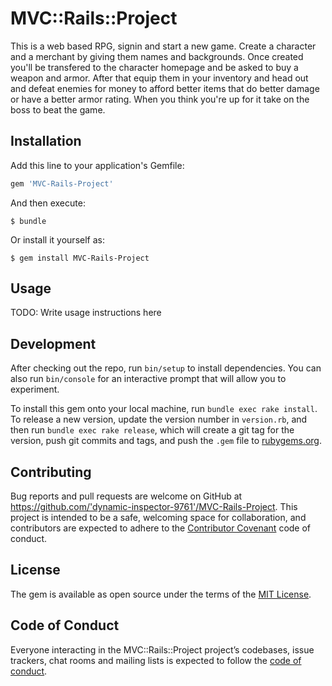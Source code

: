 # MVC::Rails::Project
This is a web based RPG, signin and start a new game. Create a character and a merchant by giving them names and backgrounds. Once created you'll be transfered to the character homepage and be asked to buy a weapon and armor. After that equip them in your inventory and head out and defeat enemies for money to afford better items that do better damage or have a better armor rating. When you think you're up for it take on the boss to beat the game.

## Installation

Add this line to your application's Gemfile:

```ruby
gem 'MVC-Rails-Project'
```

And then execute:

    $ bundle

Or install it yourself as:

    $ gem install MVC-Rails-Project

## Usage

TODO: Write usage instructions here

## Development

After checking out the repo, run `bin/setup` to install dependencies. You can also run `bin/console` for an interactive prompt that will allow you to experiment.

To install this gem onto your local machine, run `bundle exec rake install`. To release a new version, update the version number in `version.rb`, and then run `bundle exec rake release`, which will create a git tag for the version, push git commits and tags, and push the `.gem` file to [rubygems.org](https://rubygems.org).

## Contributing

Bug reports and pull requests are welcome on GitHub at https://github.com/'dynamic-inspector-9761'/MVC-Rails-Project. This project is intended to be a safe, welcoming space for collaboration, and contributors are expected to adhere to the [Contributor Covenant](http://contributor-covenant.org) code of conduct.

## License

The gem is available as open source under the terms of the [MIT License](https://opensource.org/licenses/MIT).

## Code of Conduct

Everyone interacting in the MVC::Rails::Project project’s codebases, issue trackers, chat rooms and mailing lists is expected to follow the [code of conduct](https://github.com/'dynamic-inspector-9761'/MVC-Rails-Project/blob/master/CODE_OF_CONDUCT.md).

